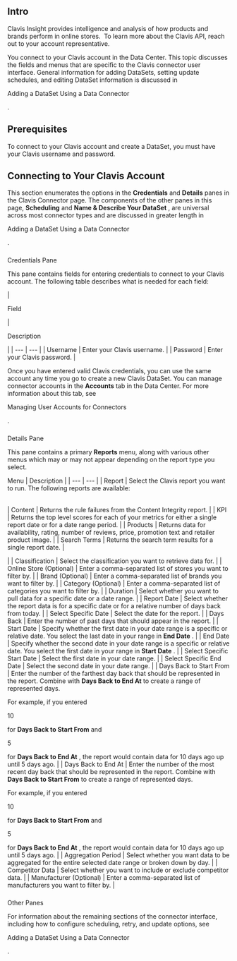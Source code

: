 

Intro
-------

Clavis Insight provides intelligence and analysis of how products and brands perform in online stores.  To learn more about the Clavis API, reach out to your account representative.


 You connect to your Clavis account in the Data Center. This topic discusses the fields and menus that are specific to the Clavis connector user interface. General information for adding DataSets, setting update schedules, and editing DataSet information is discussed in

Adding a DataSet Using a Data Connector

.


 Prerequisites
---------------

To connect to your Clavis account and create a DataSet, you must have your Clavis username and password.


 Connecting to Your Clavis Account
-----------------------------------


 This section enumerates the options in the
 **Credentials**
 and
 **Details**
 panes in the Clavis Connector page. The components of the other panes in this page,
 **Scheduling**
 and
 **Name & Describe Your DataSet**
 , are universal across most connector types and are discussed in greater length in

Adding a DataSet Using a Data Connector

.


###

Credentials Pane


 This pane contains fields for entering credentials to connect to your Clavis account. The following table describes what is needed for each field:


|

Field

|

Description

|
| --- | --- |
|
 Username
  |
 Enter your Clavis username.
  |
|
 Password
  |
 Enter your Clavis password.
  |


 Once you have entered valid Clavis credentials, you can use the same account any time you go to create a new Clavis DataSet. You can manage connector accounts in the
 **Accounts**
 tab in the Data Center. For more information about this tab, see

Managing User Accounts for Connectors

.


###
 Details Pane

This pane contains a primary
 **Reports**
 menu, along with various other menus which may or may not appear depending on the report type you select.


 Menu
  |
 Description
  |
| --- | --- |
|
 Report
  |
 Select the Clavis report you want to run. The following reports are available:


|  |  |
| --- | --- |
|
 Content
  |
 Returns the rule failures from the Content Integrity report.
  |
|
 KPI
  |
 Returns the top level scores for each of your metrics for either a single report date or for a date range period.
  |
|
 Products
  |
 Returns data for availability, rating, number of reviews, price, promotion text and retailer product image.
  |
|
 Search Terms
  |
 Returns the search term results for a single report date.
  |

|
|
 Classification
  |
 Select the classification you want to retrieve data for.
  |
|
 Online Store (Optional)
  |
 Enter a comma-separated list of stores you want to filter by.
  |
|
 Brand (Optional)
  |
 Enter a comma-separated list of brands you want to filter by.
  |
|
 Category (Optional)
  |
 Enter a comma-separated list of categories you want to filter by.
  |
|
 Duration
  |
 Select whether you want to pull data for a specific date or a date range.
  |
|
 Report Date
  |
 Select whether the report data is for a specific date or for a relative number of days back from today.
  |
|
 Select Specific Date
  |
 Select the date for the report.
  |
|
 Days Back
  |
 Enter the number of past days that should appear in the report.
  |
|
 Start Date
  |
 Specify whether the first date in your date range is a specific or relative date. You select the last date in your range in
 **End Date**
 .
  |
|
 End Date
  |
 Specify whether the second date in your date range is a specific or relative date. You select the first date in your range in
 **Start Date**
 .
  |
|
 Select Specific Start Date
  |
 Select the first date in your date range.
  |
|
 Select Specific End Date
  |
 Select the second date in your date range.
  |
|
 Days Back to Start From
  |
 Enter the number of the farthest day back that should be represented in the report. Combine with
 **Days Back to End At**
 to create a range of represented days.


 For example, if you entered

10

for
 **Days Back to Start From**
 and

5

for
 **Days Back to End At**
 , the report would contain data for 10 days ago up until 5 days ago.
  |
|
 Days Back to End At
  |
 Enter the number of the most recent day back that should be represented in the report. Combine with
 **Days Back to Start From**
 to create a range of represented days.


 For example, if you entered

10

for
 **Days Back to Start From**
 and

5

for
 **Days Back to End At**
 , the report would contain data for 10 days ago up until 5 days ago.
  |
|
 Aggregation Period
  |
 Select whether you want data to be aggregated for the entire selected date range or broken down by day.
  |
|
 Competitor Data
  |
 Select whether you want to include or exclude competitor data.
  |
|
 Manufacturer (Optional)
  |
 Enter a comma-separated list of manufacturers you want to filter by.
  |


###
 Other Panes

For information about the remaining sections of the connector interface, including how to configure scheduling, retry, and update options, see

Adding a DataSet Using a Data Connector

.

